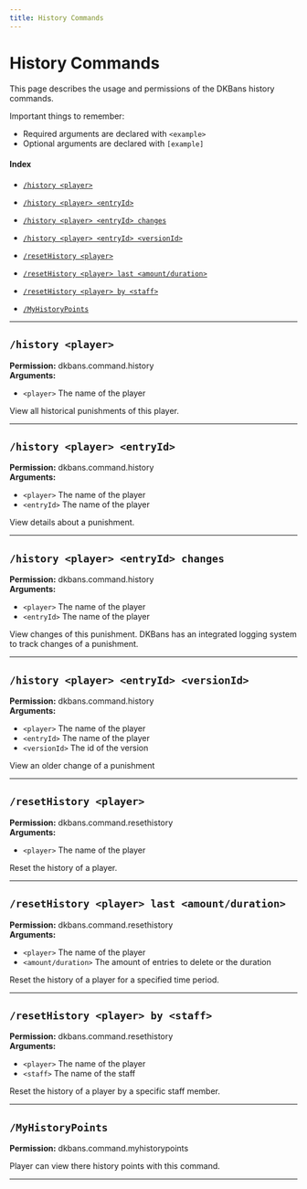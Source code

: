 ```yaml
---
title: History Commands
---
```


# History Commands

This page describes the usage and permissions of the DKBans history commands.

Important things to remember:

* Required arguments are declared with ```<example>```
* Optional arguments are declared with ```[example]```

#### Index

* [```/history <player>```](#history-player)
* [```/history <player> <entryId>```](#history-player-entryid)
* [```/history <player> <entryId> changes```](#history-player-entryid-changes)
* [```/history <player> <entryId> <versionId>```](#history-player-entryid-versionid)

* [```/resetHistory <player>```](#resethistory-player)
* [```/resetHistory <player> last <amount/duration>```](#resethistory-player-last-amountduration)
* [```/resetHistory <player> by <staff>```](#resethistory-player-by-staff)

* [```/MyHistoryPoints```](#myhistorypoints)

***

## **```/history <player>```**

**Permission:** dkbans.command.history<br />
**Arguments:**
* `<player>` The name of the player

View all historical punishments of this player.

***

## **```/history <player> <entryId>```**

**Permission:** dkbans.command.history <br/>
**Arguments:**
* `<player>` The name of the player
* `<entryId>` The name of the player

View details about a punishment.

***

## **```/history <player> <entryId> changes```**

**Permission:** dkbans.command.history <br/>
**Arguments:**
* `<player>` The name of the player
* `<entryId>` The name of the player

View changes of this punishment. DKBans has an integrated logging system to track changes of a punishment.

***

## **```/history <player> <entryId> <versionId>```**

**Permission:** dkbans.command.history<br/>
**Arguments:**
* `<player>` The name of the player
* `<entryId>` The name of the player
* `<versionId>` The id of the version

View an older change of a punishment

***

## **```/resetHistory <player>```**

**Permission:** dkbans.command.resethistory<br/>
**Arguments:**
* `<player>` The name of the player

Reset the history of a player.

***

## **```/resetHistory <player> last <amount/duration>```**

**Permission:** dkbans.command.resethistory<br/>
**Arguments:**
* `<player>` The name of the player
* `<amount/duration>` The amount of entries to delete or the duration

Reset the history of a player for a specified time period.

***

## **```/resetHistory <player> by <staff>```**

**Permission:** dkbans.command.resethistory<br/>
**Arguments:**
* `<player>` The name of the player
* `<staff>` The name of the staff

Reset the history of a player by a specific staff member.

***

## **```/MyHistoryPoints```**

**Permission:** dkbans.command.myhistorypoints<br/>

Player can view there history points with this command.

***
